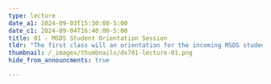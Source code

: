 ```yaml
---
type: lecture
date_a1: 2024-09-03T15:30:00-5:00
date_c1: 2024-09-04T16:40:00-5:00
title: 01 - MSDS Student Orientation Session
tldr: "The first class will an orientation for the incoming MSDS students."
thumbnail: /_images/thumbnails/ds701-lecture-01.png
hide_from_announcments: true

---
```

